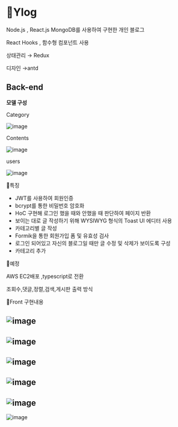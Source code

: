 # 🔹Ylog

Node.js , React.js MongoDB를 사용하여 구현한 개인 블로그

React Hooks , 함수형 컴포넌트 사용

상태관리 → Redux

디자인 →antd

## Back-end

**모델 구성**

Category

![image](https://user-images.githubusercontent.com/62733005/122681934-b5303d00-d231-11eb-8cc6-7d138201b091.png)

Contents

![image](https://user-images.githubusercontent.com/62733005/122681959-cb3dfd80-d231-11eb-8472-beafc7024d5d.png)

users

![image](https://user-images.githubusercontent.com/62733005/122681965-d133de80-d231-11eb-80b3-ceb82fa61294.png)

🔹특징

- JWT를 사용하여 회원인증
- bcrypt를 통한 비밀번호 암호화
- HoC 구현해 로그인 했을 때와 안했을 때 판단하여 페이지 반환
- 보이는 대로 글 작성하기 위해 WYSIWYG 형식의 Toast UI 에디터 사용
- 카테고리별 글 작성
- Formik을 통한 회원가입 폼 및 유효성 검사
- 로그인 되어있고 자신의 블로그일 때만 글 수정 및 삭제가 보이도록 구성
- 카테고리 추가

🔹예정

AWS EC2배포 ,typescript로 전환

조회수,댓글,정렬,검색,게시판 출력 방식 


🔹Front 구현내용

![image](https://user-images.githubusercontent.com/62733005/122682021-1b1cc480-d232-11eb-9128-06d7c7feeec7.png)
---
![image](https://user-images.githubusercontent.com/62733005/122682010-0e986c00-d232-11eb-9ab8-88768c9e186e.png)
---
![image](https://user-images.githubusercontent.com/62733005/122682049-443d5500-d232-11eb-9fb0-961f0f3d0a27.png)
---
![image](https://user-images.githubusercontent.com/62733005/122682058-53bc9e00-d232-11eb-968c-48710246806f.png)
---
![image](https://user-images.githubusercontent.com/62733005/122682091-79e23e00-d232-11eb-97b0-a4a21f98ab1d.png)
---
![image](https://user-images.githubusercontent.com/62733005/122682141-b0b85400-d232-11eb-936e-a4524fbb6566.png)

